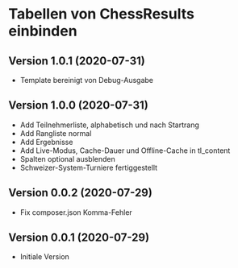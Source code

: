 # Tabellen von ChessResults einbinden

## Version 1.0.1 (2020-07-31)

* Template bereinigt von Debug-Ausgabe

## Version 1.0.0 (2020-07-31)

* Add Teilnehmerliste, alphabetisch und nach Startrang
* Add Rangliste normal
* Add Ergebnisse
* Add Live-Modus, Cache-Dauer und Offline-Cache in tl_content
* Spalten optional ausblenden
* Schweizer-System-Turniere fertiggestellt

## Version 0.0.2 (2020-07-29)

* Fix composer.json Komma-Fehler

## Version 0.0.1 (2020-07-29)

* Initiale Version